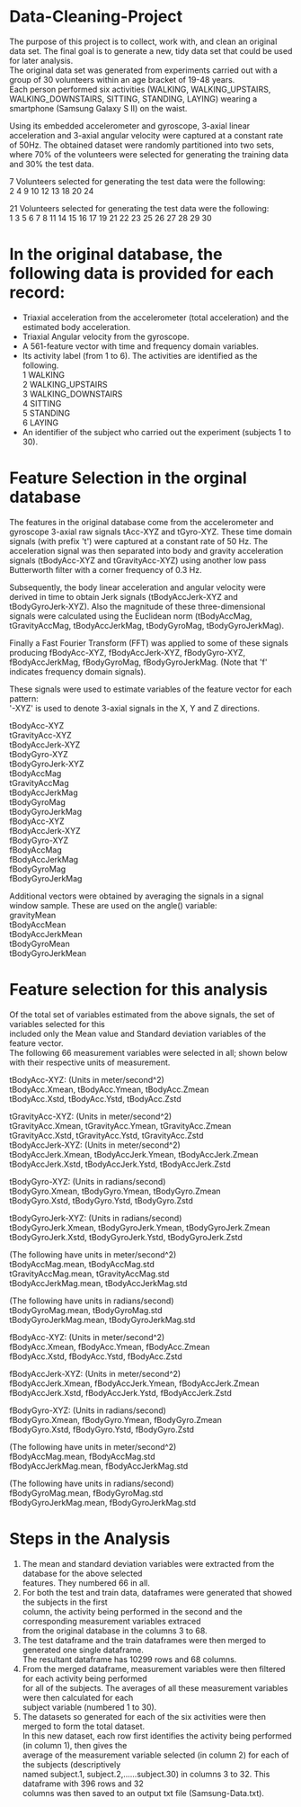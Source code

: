 # Data-Cleaning-Project
The purpose of this project is to collect, work with, and clean an original data set. The final goal is to generate a new, tidy data set that could be used for later analysis.             
The original data set was generated from experiments carried out with a group of 30 volunteers within an age bracket of 19-48 years.       
Each person performed six activities (WALKING, WALKING\_UPSTAIRS, WALKING\_DOWNSTAIRS, SITTING, STANDING, LAYING) wearing a smartphone (Samsung Galaxy S II) on the waist.
                            
Using its embedded accelerometer and gyroscope, 3-axial linear acceleration and 3-axial angular velocity were captured at a constant rate of 50Hz. The obtained dataset were randomly partitioned into two sets, where 70% of the volunteers were selected for generating the training data and 30% the test data.
              
7 Volunteers selected for generating the test data were the following:              
2 4 9 10 12 13 18 20 24                     
                  
21 Volunteers selected for generating the test data were the following:               
1 3 5 6 7 8 11 14 15 16 17 19 21 22 23 25 26 27 28 29 30              
                    
In the original database, the following data is provided for each record:
=========================================================================
-   Triaxial acceleration from the accelerometer (total acceleration) and the estimated body acceleration.            
-   Triaxial Angular velocity from the gyroscope.         
-   A 561-feature vector with time and frequency domain variables.                        
-   Its activity label (from 1 to 6). The activities are identified as the following.                                                    
        1 WALKING                          
        2 WALKING\_UPSTAIRS                               
        3 WALKING\_DOWNSTAIRS                                  
        4 SITTING                                
        5 STANDING                                    
        6 LAYING                                            
-   An identifier of the subject who carried out the experiment (subjects 1 to 30).                       
                          
Feature Selection in the orginal database
=========================================
The features in the original database come from the accelerometer and gyroscope 3-axial raw signals tAcc-XYZ and tGyro-XYZ. These time domain signals (with prefix 't') were captured at a constant rate of 50 Hz. The acceleration signal was then separated into body and gravity acceleration signals (tBodyAcc-XYZ and tGravityAcc-XYZ) using another low pass Butterworth filter with a corner frequency of 0.3 Hz.
                                        
Subsequently, the body linear acceleration and angular velocity were derived in time to obtain Jerk signals (tBodyAccJerk-XYZ and tBodyGyroJerk-XYZ). Also the magnitude of these three-dimensional signals were calculated using the Euclidean norm (tBodyAccMag, tGravityAccMag, tBodyAccJerkMag, tBodyGyroMag, tBodyGyroJerkMag).
                                    
Finally a Fast Fourier Transform (FFT) was applied to some of these signals producing fBodyAcc-XYZ, fBodyAccJerk-XYZ, fBodyGyro-XYZ, fBodyAccJerkMag, fBodyGyroMag, fBodyGyroJerkMag. (Note that 'f' indicates frequency domain signals).
                                                        
These signals were used to estimate variables of the feature vector for each pattern:                       
'-XYZ' is used to denote 3-axial signals in the X, Y and Z directions.                        
                                                    
tBodyAcc-XYZ                    
tGravityAcc-XYZ                         
tBodyAccJerk-XYZ                  
tBodyGyro-XYZ               
tBodyGyroJerk-XYZ               
tBodyAccMag                 
tGravityAccMag                  
tBodyAccJerkMag                 
tBodyGyroMag                  
tBodyGyroJerkMag                  
fBodyAcc-XYZ                    
fBodyAccJerk-XYZ                    
fBodyGyro-XYZ                     
fBodyAccMag                         
fBodyAccJerkMag                       
fBodyGyroMag                      
fBodyGyroJerkMag                    
                                                        
Additional vectors were obtained by averaging the signals in a signal window sample. These are used on the angle() variable:                                            
gravityMean                     
tBodyAccMean                    
tBodyAccJerkMean                  
tBodyGyroMean                     
tBodyGyroJerkMean                 
                                              
Feature selection for this analysis
===================================
Of the total set of variables estimated from the above signals, the set of variables selected for this                      
included only the Mean value and Standard deviation variables of the feature vector.                                              
The following 66 measurement variables were selected in all; shown below with their respective units of measurement.                                    
                                             
tBodyAcc-XYZ: (Units in meter/second^2)                         
tBodyAcc.Xmean, tBodyAcc.Ymean, tBodyAcc.Zmean                  
tBodyAcc.Xstd, tBodyAcc.Ystd, tBodyAcc.Zstd               
                                          
tGravityAcc-XYZ: (Units in meter/second^2)                        
tGravityAcc.Xmean, tGravityAcc.Ymean, tGravityAcc.Zmean                     
tGravityAcc.Xstd, tGravityAcc.Ystd, tGravityAcc.Zstd                    
tBodyAccJerk-XYZ: (Units in meter/second^2)                         
tBodyAccJerk.Xmean, tBodyAccJerk.Ymean, tBodyAccJerk.Zmean                        
tBodyAccJerk.Xstd, tBodyAccJerk.Ystd, tBodyAccJerk.Zstd                     
                                                                    
tBodyGyro-XYZ: (Units in radians/second)                        
tBodyGyro.Xmean, tBodyGyro.Ymean, tBodyGyro.Zmean                       
tBodyGyro.Xstd, tBodyGyro.Ystd, tBodyGyro.Zstd                      
                                                    
tBodyGyroJerk-XYZ: (Units in radians/second)                                    
tBodyGyroJerk.Xmean, tBodyGyroJerk.Ymean, tBodyGyroJerk.Zmean                       
tBodyGyroJerk.Xstd, tBodyGyroJerk.Ystd, tBodyGyroJerk.Zstd                        
                                                   
(The following have units in meter/second^2)                        
tBodyAccMag.mean, tBodyAccMag.std                                                   
tGravityAccMag.mean, tGravityAccMag.std                    
tBodyAccJerkMag.mean, tBodyAccJerkMag.std                         
                                                    
(The following have units in radians/second)                    
tBodyGyroMag.mean, tBodyGyroMag.std                             
tBodyGyroJerkMag.mean, tBodyGyroJerkMag.std                     
                                                                      
fBodyAcc-XYZ: (Units in meter/second^2)                       
fBodyAcc.Xmean, fBodyAcc.Ymean, fBodyAcc.Zmean              
fBodyAcc.Xstd, fBodyAcc.Ystd, fBodyAcc.Zstd               
                                                                          
fBodyAccJerk-XYZ: (Units in meter/second^2)                           
fBodyAccJerk.Xmean, fBodyAccJerk.Ymean, fBodyAccJerk.Zmean                    
fBodyAccJerk.Xstd, fBodyAccJerk.Ystd, fBodyAccJerk.Zstd                     
                                                                            
fBodyGyro-XYZ: (Units in radians/second)                          
fBodyGyro.Xmean, fBodyGyro.Ymean, fBodyGyro.Zmean                       
fBodyGyro.Xstd, fBodyGyro.Ystd, fBodyGyro.Zstd                        
                                                              
(The following have units in meter/second^2)                            
fBodyAccMag.mean, fBodyAccMag.std                           
fBodyAccJerkMag.mean, fBodyAccJerkMag.std                               
                                                                                    
(The following have units in radians/second)                      
fBodyGyroMag.mean, fBodyGyroMag.std                             
fBodyGyroJerkMag.mean, fBodyGyroJerkMag.std                             
                                                      
Steps in the Analysis
===================== 
1. The mean and standard deviation variables were extracted from the database for the above selected                  
   features. They numbered 66 in all.                              
2. For both the test and train data, dataframes were generated that showed the subjects in the first  
   column, the activity being performed in the second and the corresponding measurement variables extraced    
   from the original database in the columns 3 to 68.                     
3. The test dataframe and the train dataframes were then merged to generated one single dataframe.                 
   The resultant dataframe has 10299 rows and 68 columns.                       
4. From the merged dataframe, measurement variables were then filtered for each activity being performed                 
   for all of the subjects. The averages of all these measurement variables were then calculated for each              
   subject variable (numbered 1 to 30).                           
5. The datasets so generated for each of the six activities were then merged to form the total dataset.                              
   In this new dataset, each row first identifies the activity being performed (in column 1), then gives the                      
   average of the measurement variable selected (in column 2) for each of the subjects (descriptively                      
   named subject.1, subject.2,......subject.30) in columns 3 to 32. This dataframe with 396 rows and 32                     
   columns was then saved to an output txt file (Samsung-Data.txt).                         
